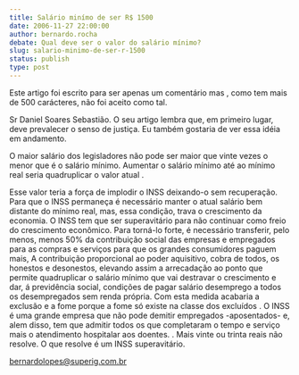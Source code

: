 ```yaml
---
title: Salário minímo de ser R$ 1500
date: 2006-11-27 22:00:00
author: bernardo.rocha
debate: Qual deve ser o valor do salário mínimo?
slug: salario-minimo-de-ser-r-1500
status: publish 
type: post
---
```


  

Este artigo foi escrito para ser apenas um comentário mas , como tem mais de 500 carácteres, não foi aceito como tal.  

 Sr Daniel Soares Sebastião. O seu artigo lembra que, em primeiro lugar, deve prevalecer o senso de justiça. Eu também gostaria de ver essa idéia em andamento.  

O maior salário dos legisladores não pode ser maior que vinte vezes o menor que é o salário mínimo. Aumentar o salário mínimo até ao mínimo real seria quadruplicar o valor atual .  

Esse valor teria a força de implodir o INSS deixando-o sem recuperação. Para que o INSS permaneça é necessário manter o atual salário bem distante do mínimo real, mas, essa condição, trava o crescimento da economia. O INSS tem que ser superavitário para não continuar como freio do crescimento econômico. Para torná-lo forte, é necessário transferir, pelo menos, menos 50% da contribuição social das empresas e empregados para as compras e serviços para que os grandes consumidores paguem mais, A contribuição proporcional ao poder aquisitivo, cobra de todos, os honestos e desonestos, elevando assim a arrecadação ao ponto que permite quadruplicar o salário mínimo que vai destravar o crescimento e dar, á previdência social, condições de pagar salário desemprego a todos os desempregados sem renda própria. Com esta medida acabaria a exclusão e a fome porque a fome só existe na classe dos excluídos . O INSS é uma grande empresa que não pode demitir empregados -aposentados- e, alem disso, tem que admitir todos os que completaram o tempo e serviço mais o atendimento hospitalar aos doentes. . Mais vinte ou trinta reais não resolve. O que resolve é um INSS superavitário.   

bernardolopes@superig.com.br  

  

